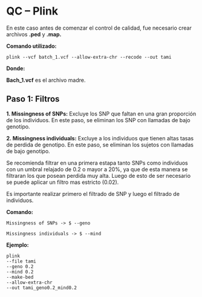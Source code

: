 # QC – Plink #



En este caso antes de comenzar el control de calidad, fue necesario crear archivos **.ped** y **.map.**

**Comando utilizado:**

``
plink --vcf batch_1.vcf --allow-extra-chr --recode --out tami
``

**Donde:**

**Bach_1.vcf** es el archivo madre.

## Paso 1: Filtros ##

**1.	Missingness of SNPs:**
Excluye los SNP que faltan en una gran proporción de los individuos. En este paso, se eliminan los SNP con llamadas de bajo genotipo.


**2.	Missingness individuals:**
Excluye a los individuos que tienen altas tasas de perdida de genotipo. En este paso, se eliminan los sujetos con llamadas de bajo genotipo.

Se recomienda filtrar en una primera estapa tanto SNPs como individuos con un umbral relajado de 0.2 o mayor a 20%, ya que de esta manera se filtraran los que posean perdida muy alta. Luego de esto de ser necesario se puede aplicar un filtro mas estricto (0.02).

Es importante realizar primero el filtrado de SNP y luego el filtrado de individuos.

**Comando:**

```
Missingness of SNPs -> $ --geno

Missingness individuals -> $ --mind
```

**Ejemplo:**

```
plink 
--file tami 
--geno 0.2 
--mind 0.2 
--make-bed 
--allow-extra-chr 
--out tami_geno0.2_mind0.2
```

